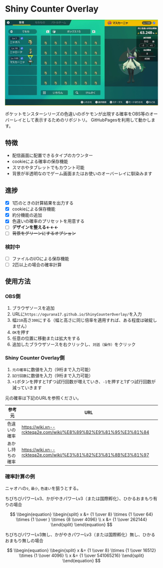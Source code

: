 # Shiny Counter Overlay

![screenshot](src/2023-01-14_00-24-27.mkv_snapshot_00.00.414.jpg)

ポケットモンスターシリーズの色違いのポケモンが出現する確率をOBS等のオーバーレイとして表示するためのリポジトリ。
GitHubPagesを利用して動かします。

## 特徴

- 配信画面に配置できるタイプのカウンター
- cookieによる確率の保存機能
- スマホやタブレットでもカウント可能
- 背景が半透明なのでゲーム画面またはお使いのオーバーレイに馴染みます

## 進捗

- [x] 1匹のときの計算結果を出力する
- [x] cookieによる保存機能
- [x] 約分機能の追加
- [x] 色違いの確率のプリセットを用意する
- [ ] **デザインを整える←←←**
- [ ] ~~背景をグリーンにするオプション~~

### 検討中

- [ ] ファイルのI/Oによる保存機能
- [ ] 2匹以上の場合の確率計算

## 使用方法

### OBS側

1. ブラウザソースを追加
2. URLに`https://ogurana17.github.io/ShinyCounterOverlay/`を入力
3. 幅`210`高さ`300`にする（幅と高さに同じ倍率を適用すれば、ある程度は破綻しません）
4. `OK`を押す
5. 任意の位置に移動または拡大をする
6. 追加したブラウザソースを右クリックし、`対話（操作）`をクリック

### Shiny Counter Overlay側

1. `元の確率`に数値を入力（9桁まで入力可能）
2. `試行回数`に数値を入力（9桁まで入力可能）
3. `+1`ボタンを押すと1ずつ試行回数が増えていき、`-1`を押すと1ずつ試行回数が減っていきます

元の確率は下記のURLを参照ください。

| 参考元      | URL                                                               |
| -------- | ----------------------------------------------------------------- |
| 色違いの確率   | <https://wiki.xn--rckteqa2e.com/wiki/%E8%89%B2%E9%81%95%E3%81%84> |
| あかし持ちの確率 | <https://wiki.xn--rckteqa2e.com/wiki/%E3%81%82%E3%81%8B%E3%81%97> |

### 確率計算の例

ニャオハの`♀`, `最小`, `色違い`を狙うとする。

ちびちびパワーLv3、かがやきパワーLv3（または国際孵化）、ひかるおまもり有りの場合

$$
\\begin{equation}
\\begin{split}
x &= {1 \\over 8} \\times {1 \\over 64} \\times {1 \\over } \\times {8 \\over 4096} \\
x &= {1 \\over 262144}
\\end{split}
\\end{equation}
$$

ちびちびパワーLv3無し、かがやきパワーLv3（または国際孵化）無し、ひかるおまもり無しの場合

$$
\\begin{equation}
\\begin{split}
x &= {1 \\over 8} \\times {1 \\over 16512} \\times {1 \\over 4096} \\
x &= {1 \\over 541065216}
\\end{split}
\\end{equation}
$$
